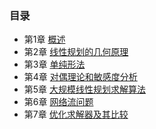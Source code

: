 ### 目录
- 第1章 [概述](https://github.com/Operations-Research-Science/Ebook-Linear_Programming/blob/master/docs/chapter1/chapter1.md)
- 第2章 [线性规划的几何原理](https://github.com/Operations-Research-Science/Ebook-Linear_Programming/blob/master/docs/chapter2/chapter2.md)
- 第3章 [单纯形法](https://github.com/Operations-Research-Science/Ebook-Linear_Programming/blob/master/docs/chapter3/chapter3.md)
- 第4章 [对偶理论和敏感度分析](https://github.com/Operations-Research-Science/Ebook-Linear_Programming/blob/master/docs/chapter4/chapter4.md)
- 第5章 [大规模线性规划求解算法](https://github.com/Operations-Research-Science/Ebook-Linear_Programming/blob/master/docs/chapter5/chapter5.md)
- 第6章 [网络流问题](https://github.com/Operations-Research-Science/Ebook-Linear_Programming/blob/master/docs/chapter6/chapter6.md)
- 第7章 [优化求解器及其比较](https://github.com/Operations-Research-Science/Ebook-Linear_Programming/blob/master/docs/chapter7/chapter7.md)
